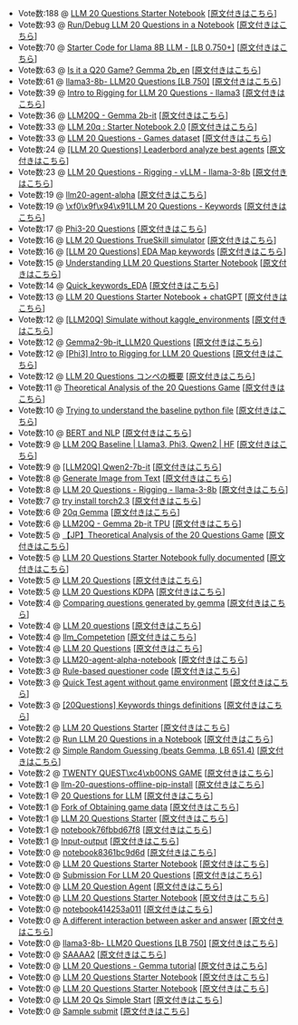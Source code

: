 * Vote数:188 @ [LLM 20 Questions Starter Notebook](./kernels/LLM_20_Questions_Starter_Notebook/llm-20-questions-starter-notebook.ipynb)  \[[原文付きはこちら](./comparison/kernels/LLM_20_Questions_Starter_Notebook/llm-20-questions-starter-notebook.ipynb)\]
* Vote数:93 @ [Run/Debug LLM 20 Questions in a Notebook](./kernels/RunDebug_LLM_20_Questions_in_a_Notebook/run-debug-llm-20-questions-in-a-notebook.ipynb)  \[[原文付きはこちら](./comparison/kernels/RunDebug_LLM_20_Questions_in_a_Notebook/run-debug-llm-20-questions-in-a-notebook.ipynb)\]
* Vote数:70 @ [Starter Code for Llama 8B LLM - [LB 0.750+]](./kernels/Starter_Code_for_Llama_8B_LLM_-_[LB_0750+]/starter-code-for-llama-8b-llm-lb-0-750.ipynb)  \[[原文付きはこちら](./comparison/kernels/Starter_Code_for_Llama_8B_LLM_-_[LB_0750+]/starter-code-for-llama-8b-llm-lb-0-750.ipynb)\]
* Vote数:63 @ [  Is it a Q20 Game? Gemma 2b_en](./kernels/__Is_it_a_Q20_Game_Gemma_2b_en/is-it-a-q20-game-gemma-2b-en.ipynb)  \[[原文付きはこちら](./comparison/kernels/__Is_it_a_Q20_Game_Gemma_2b_en/is-it-a-q20-game-gemma-2b-en.ipynb)\]
* Vote数:61 @ [llama3-8b- LLM20 Questions [LB 750]](./kernels/llama3-8b-_LLM20_Questions_[LB_750]/llama3-8b-llm20-questions-lb-750.ipynb)  \[[原文付きはこちら](./comparison/kernels/llama3-8b-_LLM20_Questions_[LB_750]/llama3-8b-llm20-questions-lb-750.ipynb)\]
* Vote数:39 @ [Intro to Rigging for LLM 20 Questions - llama3](./kernels/Intro_to_Rigging_for_LLM_20_Questions_-_llama3/intro-to-rigging-for-llm-20-questions-llama3.ipynb)  \[[原文付きはこちら](./comparison/kernels/Intro_to_Rigging_for_LLM_20_Questions_-_llama3/intro-to-rigging-for-llm-20-questions-llama3.ipynb)\]
* Vote数:36 @ [LLM20Q - Gemma 2b-it](./kernels/LLM20Q_-_Gemma_2b-it/llm20q-gemma-2b-it.ipynb)  \[[原文付きはこちら](./comparison/kernels/LLM20Q_-_Gemma_2b-it/llm20q-gemma-2b-it.ipynb)\]
* Vote数:33 @ [LLM 20q : Starter Notebook 2.0](./kernels/LLM_20q__Starter_Notebook_20/llm-20q-starter-notebook-2-0.ipynb)  \[[原文付きはこちら](./comparison/kernels/LLM_20q__Starter_Notebook_20/llm-20q-starter-notebook-2-0.ipynb)\]
* Vote数:33 @ [LLM 20 Questions - Games dataset](./kernels/LLM_20_Questions_-_Games_dataset/llm-20-questions-games-dataset.ipynb)  \[[原文付きはこちら](./comparison/kernels/LLM_20_Questions_-_Games_dataset/llm-20-questions-games-dataset.ipynb)\]
* Vote数:24 @ [[LLM 20 Questions] Leaderbord analyze best agents](./kernels/[LLM_20_Questions]_Leaderbord_analyze_best_agents/llm-20-questions-leaderbord-analyze-best-agents.ipynb)  \[[原文付きはこちら](./comparison/kernels/[LLM_20_Questions]_Leaderbord_analyze_best_agents/llm-20-questions-leaderbord-analyze-best-agents.ipynb)\]
* Vote数:23 @ [LLM 20 Questions - Rigging - vLLM - llama-3-8b](./kernels/LLM_20_Questions_-_Rigging_-_vLLM_-_llama-3-8b/llm-20-questions-rigging-vllm-llama-3-8b.ipynb)  \[[原文付きはこちら](./comparison/kernels/LLM_20_Questions_-_Rigging_-_vLLM_-_llama-3-8b/llm-20-questions-rigging-vllm-llama-3-8b.ipynb)\]
* Vote数:19 @ [llm20-agent-alpha](./kernels/llm20-agent-alpha/llm20-agent-alpha.ipynb)  \[[原文付きはこちら](./comparison/kernels/llm20-agent-alpha/llm20-agent-alpha.ipynb)\]
* Vote数:19 @ [  \xf0\x9f\x94\x91LLM 20 Questions - Keywords](./kernels/__LLM_20_Questions_-_Keywords/llm-20-questions-keywords.ipynb)  \[[原文付きはこちら](./comparison/kernels/__LLM_20_Questions_-_Keywords/llm-20-questions-keywords.ipynb)\]
* Vote数:17 @ [Phi3-20 Questions](./kernels/Phi3-20_Questions/phi3-20-questions.ipynb)  \[[原文付きはこちら](./comparison/kernels/Phi3-20_Questions/phi3-20-questions.ipynb)\]
* Vote数:16 @ [LLM 20 Questions TrueSkill simulator](./kernels/LLM_20_Questions_TrueSkill_simulator/llm-20-questions-trueskill-simulator.ipynb)  \[[原文付きはこちら](./comparison/kernels/LLM_20_Questions_TrueSkill_simulator/llm-20-questions-trueskill-simulator.ipynb)\]
* Vote数:16 @ [[LLM 20 Questions] EDA Map keywords](./kernels/[LLM_20_Questions]_EDA_Map_keywords/llm-20-questions-eda-map-keywords.ipynb)  \[[原文付きはこちら](./comparison/kernels/[LLM_20_Questions]_EDA_Map_keywords/llm-20-questions-eda-map-keywords.ipynb)\]
* Vote数:15 @ [Understanding LLM 20 Questions Starter Notebook](./kernels/Understanding_LLM_20_Questions_Starter_Notebook/understanding-llm-20-questions-starter-notebook.ipynb)  \[[原文付きはこちら](./comparison/kernels/Understanding_LLM_20_Questions_Starter_Notebook/understanding-llm-20-questions-starter-notebook.ipynb)\]
* Vote数:14 @ [Quick_keywords_EDA](./kernels/Quick_keywords_EDA/quick-keywords-eda.ipynb)  \[[原文付きはこちら](./comparison/kernels/Quick_keywords_EDA/quick-keywords-eda.ipynb)\]
* Vote数:13 @ [LLM 20 Questions Starter Notebook + chatGPT](./kernels/LLM_20_Questions_Starter_Notebook_+_chatGPT/llm-20-questions-starter-notebook-chatgpt.ipynb)  \[[原文付きはこちら](./comparison/kernels/LLM_20_Questions_Starter_Notebook_+_chatGPT/llm-20-questions-starter-notebook-chatgpt.ipynb)\]
* Vote数:12 @ [[LLM20Q] Simulate without kaggle_environments](./kernels/[LLM20Q]_Simulate_without_kaggle_environments/llm20q-simulate-without-kaggle-environments.ipynb)  \[[原文付きはこちら](./comparison/kernels/[LLM20Q]_Simulate_without_kaggle_environments/llm20q-simulate-without-kaggle-environments.ipynb)\]
* Vote数:12 @ [Gemma2-9b-it_LLM20 Questions](./kernels/Gemma2-9b-it_LLM20_Questions/gemma2-9b-it-llm20-questions.ipynb)  \[[原文付きはこちら](./comparison/kernels/Gemma2-9b-it_LLM20_Questions/gemma2-9b-it-llm20-questions.ipynb)\]
* Vote数:12 @ [[Phi3] Intro to Rigging for LLM 20 Questions](./kernels/[Phi3]_Intro_to_Rigging_for_LLM_20_Questions/phi3-intro-to-rigging-for-llm-20-questions.ipynb)  \[[原文付きはこちら](./comparison/kernels/[Phi3]_Intro_to_Rigging_for_LLM_20_Questions/phi3-intro-to-rigging-for-llm-20-questions.ipynb)\]
* Vote数:12 @ [LLM 20 Questions コンペの概要](./kernels/LLM_20_Questions_コンペの概要/llm-20-questions.ipynb)  \[[原文付きはこちら](./comparison/kernels/LLM_20_Questions_コンペの概要/llm-20-questions.ipynb)\]
* Vote数:11 @ [Theoretical Analysis of the 20 Questions Game](./kernels/Theoretical_Analysis_of_the_20_Questions_Game/theoretical-analysis-of-the-20-questions-game.ipynb)  \[[原文付きはこちら](./comparison/kernels/Theoretical_Analysis_of_the_20_Questions_Game/theoretical-analysis-of-the-20-questions-game.ipynb)\]
* Vote数:10 @ [Trying to understand the baseline python file](./kernels/Trying_to_understand_the_baseline_python_file/trying-to-understand-the-baseline-python-file.ipynb)  \[[原文付きはこちら](./comparison/kernels/Trying_to_understand_the_baseline_python_file/trying-to-understand-the-baseline-python-file.ipynb)\]
* Vote数:10 @ [BERT and NLP](./kernels/BERT_and_NLP/bert-and-nlp.ipynb)  \[[原文付きはこちら](./comparison/kernels/BERT_and_NLP/bert-and-nlp.ipynb)\]
* Vote数:9 @ [LLM 20Q Baseline | Llama3, Phi3, Qwen2 | HF](./kernels/LLM_20Q_Baseline__Llama3,_Phi3,_Qwen2__HF/llm-20q-baseline-llama3-phi3-qwen2-hf.ipynb)  \[[原文付きはこちら](./comparison/kernels/LLM_20Q_Baseline__Llama3,_Phi3,_Qwen2__HF/llm-20q-baseline-llama3-phi3-qwen2-hf.ipynb)\]
* Vote数:9 @ [[LLM20Q] Qwen2-7b-it](./kernels/[LLM20Q]_Qwen2-7b-it/llm20q-qwen2-7b-it.ipynb)  \[[原文付きはこちら](./comparison/kernels/[LLM20Q]_Qwen2-7b-it/llm20q-qwen2-7b-it.ipynb)\]
* Vote数:8 @ [Generate Image from Text](./kernels/Generate_Image_from_Text/generate-image-from-text.ipynb)  \[[原文付きはこちら](./comparison/kernels/Generate_Image_from_Text/generate-image-from-text.ipynb)\]
* Vote数:8 @ [LLM 20 Questions - Rigging - llama-3-8b](./kernels/LLM_20_Questions_-_Rigging_-_llama-3-8b/llm-20-questions-rigging-llama-3-8b.ipynb)  \[[原文付きはこちら](./comparison/kernels/LLM_20_Questions_-_Rigging_-_llama-3-8b/llm-20-questions-rigging-llama-3-8b.ipynb)\]
* Vote数:7 @ [try install torch2.3](./kernels/try_install_torch23/try-install-torch2-3.ipynb)  \[[原文付きはこちら](./comparison/kernels/try_install_torch23/try-install-torch2-3.ipynb)\]
* Vote数:6 @ [20q Gemma](./kernels/20q_Gemma/20q-gemma.ipynb)  \[[原文付きはこちら](./comparison/kernels/20q_Gemma/20q-gemma.ipynb)\]
* Vote数:6 @ [LLM20Q - Gemma 2b-it TPU](./kernels/LLM20Q_-_Gemma_2b-it_TPU/llm20q-gemma-2b-it-tpu.ipynb)  \[[原文付きはこちら](./comparison/kernels/LLM20Q_-_Gemma_2b-it_TPU/llm20q-gemma-2b-it-tpu.ipynb)\]
* Vote数:5 @ [【JP】Theoretical Analysis of the 20 Questions Game](./kernels/【JP】Theoretical_Analysis_of_the_20_Questions_Game/jp-theoretical-analysis-of-the-20-questions-game.ipynb)  \[[原文付きはこちら](./comparison/kernels/【JP】Theoretical_Analysis_of_the_20_Questions_Game/jp-theoretical-analysis-of-the-20-questions-game.ipynb)\]
* Vote数:5 @ [LLM 20 Questions Starter Notebook fully documented](./kernels/LLM_20_Questions_Starter_Notebook_fully_documented/llm-20-questions-starter-notebook-fully-documented.ipynb)  \[[原文付きはこちら](./comparison/kernels/LLM_20_Questions_Starter_Notebook_fully_documented/llm-20-questions-starter-notebook-fully-documented.ipynb)\]
* Vote数:5 @ [LLM 20 Questions](./kernels/LLM_20_Questions/llm-20-questions.ipynb)  \[[原文付きはこちら](./comparison/kernels/LLM_20_Questions/llm-20-questions.ipynb)\]
* Vote数:5 @ [LLM 20 Questions KDPA](./kernels/LLM_20_Questions_KDPA/llm-20-questions-kdpa.ipynb)  \[[原文付きはこちら](./comparison/kernels/LLM_20_Questions_KDPA/llm-20-questions-kdpa.ipynb)\]
* Vote数:4 @ [Comparing questions generated by gemma](./kernels/Comparing_questions_generated_by_gemma/comparing-questions-generated-by-gemma.ipynb)  \[[原文付きはこちら](./comparison/kernels/Comparing_questions_generated_by_gemma/comparing-questions-generated-by-gemma.ipynb)\]
* Vote数:4 @ [LLM 20 questions](./kernels/LLM_20_questions/llm-20-questions.ipynb)  \[[原文付きはこちら](./comparison/kernels/LLM_20_questions/llm-20-questions.ipynb)\]
* Vote数:4 @ [llm_Competetion](./kernels/llm_Competetion/llm-competetion.ipynb)  \[[原文付きはこちら](./comparison/kernels/llm_Competetion/llm-competetion.ipynb)\]
* Vote数:4 @ [LLM 20 Questions](./kernels/LLM_20_Questions/llm-20-questions.ipynb)  \[[原文付きはこちら](./comparison/kernels/LLM_20_Questions/llm-20-questions.ipynb)\]
* Vote数:3 @ [LLM20-agent-alpha-notebook](./kernels/LLM20-agent-alpha-notebook/llm20-agent-alpha-notebook.ipynb)  \[[原文付きはこちら](./comparison/kernels/LLM20-agent-alpha-notebook/llm20-agent-alpha-notebook.ipynb)\]
* Vote数:3 @ [Rule-based questioner code](./kernels/Rule-based_questioner_code/rule-based-questioner-code.ipynb)  \[[原文付きはこちら](./comparison/kernels/Rule-based_questioner_code/rule-based-questioner-code.ipynb)\]
* Vote数:3 @ [Quick Test agent without game environment](./kernels/Quick_Test_agent_without_game_environment/quick-test-agent-without-game-environment.ipynb)  \[[原文付きはこちら](./comparison/kernels/Quick_Test_agent_without_game_environment/quick-test-agent-without-game-environment.ipynb)\]
* Vote数:3 @ [[20Questions] Keywords things definitions](./kernels/[20Questions]_Keywords_things_definitions/20questions-keywords-things-definitions.ipynb)  \[[原文付きはこちら](./comparison/kernels/[20Questions]_Keywords_things_definitions/20questions-keywords-things-definitions.ipynb)\]
* Vote数:2 @ [LLM 20 Questions Starter](./kernels/LLM_20_Questions_Starter/llm-20-questions-starter.ipynb)  \[[原文付きはこちら](./comparison/kernels/LLM_20_Questions_Starter/llm-20-questions-starter.ipynb)\]
* Vote数:2 @ [Run LLM 20 Questions in a Notebook](./kernels/Run_LLM_20_Questions_in_a_Notebook/run-llm-20-questions-in-a-notebook.ipynb)  \[[原文付きはこちら](./comparison/kernels/Run_LLM_20_Questions_in_a_Notebook/run-llm-20-questions-in-a-notebook.ipynb)\]
* Vote数:2 @ [Simple Random Guessing (beats Gemma, LB 651.4)](./kernels/Simple_Random_Guessing_(beats_Gemma,_LB_6514)/simple-random-guessing-beats-gemma-lb-651-4.ipynb)  \[[原文付きはこちら](./comparison/kernels/Simple_Random_Guessing_(beats_Gemma,_LB_6514)/simple-random-guessing-beats-gemma-lb-651-4.ipynb)\]
* Vote数:2 @ [  TWENTY QUEST\xc4\xb0ONS GAME](./kernels/__TWENTY_QUESTONS_GAME/twenty-quest-ons-game.ipynb)  \[[原文付きはこちら](./comparison/kernels/__TWENTY_QUESTONS_GAME/twenty-quest-ons-game.ipynb)\]
* Vote数:1 @ [llm-20-questions-offline-pip-install](./kernels/llm-20-questions-offline-pip-install/llm-20-questions-offline-pip-install.ipynb)  \[[原文付きはこちら](./comparison/kernels/llm-20-questions-offline-pip-install/llm-20-questions-offline-pip-install.ipynb)\]
* Vote数:1 @ [20 Questions for LLM](./kernels/20_Questions_for_LLM/20-questions-for-llm.ipynb)  \[[原文付きはこちら](./comparison/kernels/20_Questions_for_LLM/20-questions-for-llm.ipynb)\]
* Vote数:1 @ [Fork of Obtaining game data](./kernels/Fork_of_Obtaining_game_data/fork-of-obtaining-game-data.ipynb)  \[[原文付きはこちら](./comparison/kernels/Fork_of_Obtaining_game_data/fork-of-obtaining-game-data.ipynb)\]
* Vote数:1 @ [LLM 20 Questions Starter](./kernels/LLM_20_Questions_Starter/llm-20-questions-starter.ipynb)  \[[原文付きはこちら](./comparison/kernels/LLM_20_Questions_Starter/llm-20-questions-starter.ipynb)\]
* Vote数:1 @ [notebook76fbbd67f8](./kernels/notebook76fbbd67f8/notebook76fbbd67f8.ipynb)  \[[原文付きはこちら](./comparison/kernels/notebook76fbbd67f8/notebook76fbbd67f8.ipynb)\]
* Vote数:1 @ [Input-output](./kernels/Input-output/input-output.ipynb)  \[[原文付きはこちら](./comparison/kernels/Input-output/input-output.ipynb)\]
* Vote数:0 @ [notebook8361bc9d6d](./kernels/notebook8361bc9d6d/notebook8361bc9d6d.ipynb)  \[[原文付きはこちら](./comparison/kernels/notebook8361bc9d6d/notebook8361bc9d6d.ipynb)\]
* Vote数:0 @ [LLM 20 Questions Starter Notebook](./kernels/LLM_20_Questions_Starter_Notebook/llm-20-questions-starter-notebook.ipynb)  \[[原文付きはこちら](./comparison/kernels/LLM_20_Questions_Starter_Notebook/llm-20-questions-starter-notebook.ipynb)\]
* Vote数:0 @ [Submission For LLM 20 Questions](./kernels/Submission_For_LLM_20_Questions/submission-for-llm-20-questions.ipynb)  \[[原文付きはこちら](./comparison/kernels/Submission_For_LLM_20_Questions/submission-for-llm-20-questions.ipynb)\]
* Vote数:0 @ [LLM 20 Question Agent](./kernels/LLM_20_Question_Agent/llm-20-question-agent.ipynb)  \[[原文付きはこちら](./comparison/kernels/LLM_20_Question_Agent/llm-20-question-agent.ipynb)\]
* Vote数:0 @ [LLM 20 Questions Starter Notebook](./kernels/LLM_20_Questions_Starter_Notebook/llm-20-questions-starter-notebook.ipynb)  \[[原文付きはこちら](./comparison/kernels/LLM_20_Questions_Starter_Notebook/llm-20-questions-starter-notebook.ipynb)\]
* Vote数:0 @ [notebook414253a011](./kernels/notebook414253a011/notebook414253a011.ipynb)  \[[原文付きはこちら](./comparison/kernels/notebook414253a011/notebook414253a011.ipynb)\]
* Vote数:0 @ [A different interaction between asker and answer](./kernels/A_different_interaction_between_asker_and_answer/a-different-interaction-between-asker-and-answer.ipynb)  \[[原文付きはこちら](./comparison/kernels/A_different_interaction_between_asker_and_answer/a-different-interaction-between-asker-and-answer.ipynb)\]
* Vote数:0 @ [llama3-8b- LLM20 Questions [LB 750]](./kernels/llama3-8b-_LLM20_Questions_[LB_750]/llama3-8b-llm20-questions-lb-750.ipynb)  \[[原文付きはこちら](./comparison/kernels/llama3-8b-_LLM20_Questions_[LB_750]/llama3-8b-llm20-questions-lb-750.ipynb)\]
* Vote数:0 @ [SAAAA2](./kernels/SAAAA2/saaaa2.ipynb)  \[[原文付きはこちら](./comparison/kernels/SAAAA2/saaaa2.ipynb)\]
* Vote数:0 @ [LLM 20 Questions - Gemma tutorial](./kernels/LLM_20_Questions_-_Gemma_tutorial/llm-20-questions-gemma-tutorial.ipynb)  \[[原文付きはこちら](./comparison/kernels/LLM_20_Questions_-_Gemma_tutorial/llm-20-questions-gemma-tutorial.ipynb)\]
* Vote数:0 @ [LLM 20 Questions Starter Notebook](./kernels/LLM_20_Questions_Starter_Notebook/llm-20-questions-starter-notebook.ipynb)  \[[原文付きはこちら](./comparison/kernels/LLM_20_Questions_Starter_Notebook/llm-20-questions-starter-notebook.ipynb)\]
* Vote数:0 @ [LLM 20 Questions Starter Notebook](./kernels/LLM_20_Questions_Starter_Notebook/llm-20-questions-starter-notebook.ipynb)  \[[原文付きはこちら](./comparison/kernels/LLM_20_Questions_Starter_Notebook/llm-20-questions-starter-notebook.ipynb)\]
* Vote数:0 @ [LLM 20 Qs Simple Start](./kernels/LLM_20_Qs_Simple_Start/llm-20-qs-simple-start.ipynb)  \[[原文付きはこちら](./comparison/kernels/LLM_20_Qs_Simple_Start/llm-20-qs-simple-start.ipynb)\]
* Vote数:0 @ [Sample submit](./kernels/Sample_submit/sample-submit.ipynb)  \[[原文付きはこちら](./comparison/kernels/Sample_submit/sample-submit.ipynb)\]

